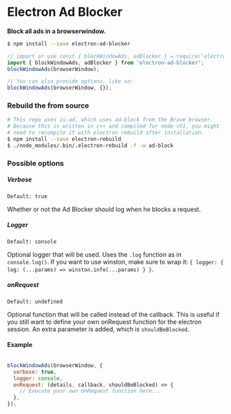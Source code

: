 
# Electron Ad Blocker

**Block all ads in a browserwindow.**  

```sh
$ npm install --save electron-ad-blocker
```

```js
// import or use const { blockWindowAds, adBlocker } = require('electron-ad-blocker');
import { blockWindowAds, adBlocker } from 'electron-ad-blocker';
blockWindowAds(browserWindow);

// You can also provide options, like so:
blockWindowAds(browserWindow, {});
```

### Rebuild the from source

```sh
# This repo uses is-ad, which uses ad-block from the Brave browser.
# Because this is written in c++ and compiled for node v51, you might
# need to recompile it with electron rebuild after installation.
$ npm install --save electron-rebuild
$ ./node_modules/.bin/.electron-rebuild -f -w ad-block
```

### Possible options

##### Verbose

`Default: true`

Whether or not the Ad Blocker should log when he blocks a request.

##### Logger

``Default: console``

Optional logger that will be used. Uses the `.log` function as in `console.log()`. If you want to use
winston, make sure to wrap it: `{ logger: { log: (...params) => winston.info(...params) } }`.

##### onRequest

``Default: undefined``

Optional function that will be called instead of the callback. This is useful if you still want to
define your own onRequest function for the electron session. An extra parameter is added, which is
`shouldBeBlocked`.

#### Example

```js

blockWindowAds(browserWindow, {
  verbose: true,
  logger: console,
  onRequest: (details, callback, shouldBeBlocked) => {
    // Execute your own onRequest function here...
  },
});

```

